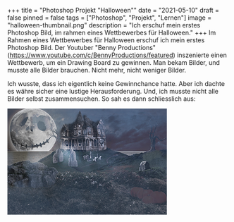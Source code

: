 +++
title = "Photoshop Projekt \"Halloween\""
date = "2021-05-10"
draft = false
pinned = false
tags = ["Photoshop", "Projekt", "Lernen"]
image = "halloween-thumbnail.png"
description = "Ich erschuf mein erstes Photoshop Bild, im rahmen eines Wettbewerbes für Halloween."
+++
Im Rahmen eines Wettbewerbes für Halloween erschuf ich mein erstes Photoshop Bild. Der Youtuber "Benny Productions" (https://www.youtube.com/c/BennyProductions/featured) inszenierte einen Wettbewerb, um ein Drawing Board zu gewinnen. Man bekam Bilder, und musste alle Bilder brauchen. Nicht mehr, nicht weniger Bilder.

Ich wusste, dass ich eigentlich keine Gewinnchance hatte. Aber ich dachte es währe sicher eine lustige Herausforderung. Und, ich musste nicht alle Bilder selbst zusammensuchen. So sah es dann schliesslich aus:

![Finales Design](halloween.png)